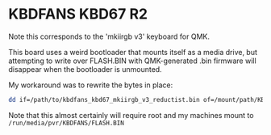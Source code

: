 # KBDFANS KBD67 R2

Note this corresponds to the 'mkiirgb v3' keyboard for QMK.

This board uses a weird bootloader that mounts itself as a media drive, but attempting to write over FLASH.BIN with QMK-generated .bin firmware will disappear when the bootloader is unmounted.

My workaround was to rewrite the bytes in place:

```sh
dd if=/path/to/kbdfans_kbd67_mkiirgb_v3_reductist.bin of=/mount/path/KBDFANS/FLASH.BIN bs=512 conv=notrunc oflag=direct,sync
```

Note that this almost certainly will require root and my machines mount to `/run/media/pvr/KBDFANS/FLASH.BIN`
